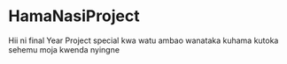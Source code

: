 # HamaNasiProject
Hii ni final Year Project special kwa watu ambao wanataka kuhama kutoka sehemu moja kwenda nyingne

